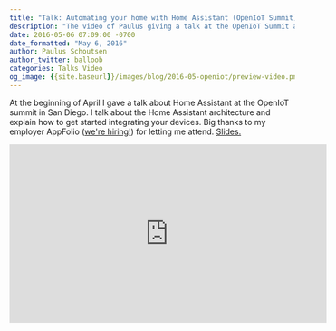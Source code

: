 ```yaml
---
title: "Talk: Automating your home with Home Assistant (OpenIoT Summit)"
description: "The video of Paulus giving a talk at the OpenIoT Summit at the beginning of April about how to automate your home with Home Assistant."
date: 2016-05-06 07:09:00 -0700
date_formatted: "May 6, 2016"
author: Paulus Schoutsen
author_twitter: balloob
categories: Talks Video
og_image: {{site.baseurl}}/images/blog/2016-05-openiot/preview-video.png
---
```


At the beginning of April I gave a talk about Home Assistant at the OpenIoT summit in San Diego. I talk about the Home Assistant architecture and explain how to get started integrating your devices. Big thanks to my employer AppFolio ([we're hiring!]) for letting me attend. [Slides.]

<div class='videoWrapper'>
<iframe width="560" height="315" src="https://www.youtube.com/embed/4-6rTwKl6ww" frameborder="0" allowfullscreen></iframe>
</div>


[Slides.]: https://docs.google.com/presentation/d/1P2WsmwGSSni4gAriY5IA0-m-FUGO1kno3gIkRYz20Kw/edit#slide=id.p
[we're hiring!]: http://www.appfolioinc.com/jobs-openings
